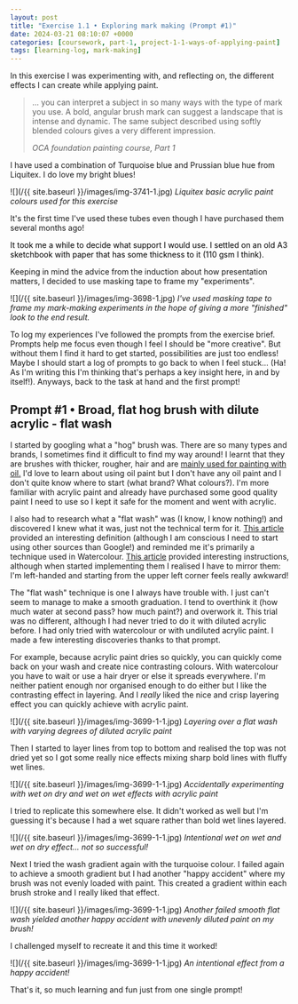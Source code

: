 ```yaml
---
layout: post
title: "Exercise 1.1 • Exploring mark making (Prompt #1)"
date: 2024-03-21 08:10:07 +0000
categories: [coursework, part-1, project-1-1-ways-of-applying-paint]
tags: [learning-log, mark-making]
---
```


In this exercise I was experimenting with, and reflecting on, the different effects I can create while applying paint.

<!-- /wp:paragraph --><!-- wp:quote -->

> <!-- wp:paragraph -->
> 
> ... you can interpret a subject in so many ways with the type of mark you use. A bold, angular brush mark can suggest a landscape that is intense and dynamic. The same subject described using softly blended colours gives a very different impression.
> 
> <!-- /wp:paragraph --><cite>OCA foundation painting course, Part 1</cite>

<!-- /wp:quote --><!-- wp:paragraph -->

I have used a combination of Turquoise blue and Prussian blue hue from Liquitex. I do love my bright blues!

<!-- /wp:paragraph --><!-- wp:image {"id":365,"sizeSlug":"large"} -->
![](/{{ site.baseurl }}/images/img-3741-1.jpg)
_Liquitex basic acrylic paint colours used for this exercise_
<!-- /wp:image --><!-- wp:paragraph -->

It's the first time I've used these tubes even though I have purchased them several months ago!

<!-- /wp:paragraph --><!-- wp:paragraph -->

<mark style="background-color:rgba(0, 0, 0, 0);color:#000000" class="has-inline-color has-black-color">It took me a while to decide what support I would use. I settled on an old A3 sketchbook with paper that has some thickness to it (110 gsm I think).</mark>

<!-- /wp:paragraph --><!-- wp:paragraph -->

Keeping in mind the advice from the induction about how presentation matters, I decided to use masking tape to frame my "experiments".

<!-- /wp:paragraph --><!-- wp:image {"id":367,"sizeSlug":"large"} -->
![](/{{ site.baseurl }}/images/img-3698-1.jpg)
_I've used masking tape to frame my mark-making experiments in the hope of giving a more "finished" look to the end result._
<!-- /wp:image --><!-- wp:paragraph -->

To log my experiences I've followed the prompts from the exercise brief. Prompts help me focus even though I feel I should be "more creative". But without them I find it hard to get started, possibilities are just too endless! Maybe I should start a log of prompts to go back to when I feel stuck... (Ha! As I'm writing this I'm thinking that's perhaps a key insight here, in and by itself!). Anyways, back to the task at hand and the first prompt!

<!-- /wp:paragraph --><!-- wp:heading -->
## Prompt #1 • Broad, flat hog brush with dilute acrylic - flat wash
<!-- /wp:heading --><!-- wp:paragraph -->

I started by googling what a "hog" brush was. There are so many types and brands, I sometimes find it difficult to find my way around! I learnt that they are brushes with thicker, rougher, hair and are [mainly used for painting with oil.](https://www.gadsbys.co.uk/brushes-for-oil-paints/#:~:text=Hog%20brushes%20are%20one%20of,knife%20straight%20from%20the%20tube.) I'd love to learn about using oil paint but I don't have any oil paint and I don't quite know where to start (what brand? What colours?). I'm more familiar with acrylic paint and already have purchased some good quality paint I need to use so I kept it safe for the moment and went with acrylic.

<!-- /wp:paragraph --><!-- wp:paragraph -->

I also had to research what a "flat wash" was (I know, I know nothing!) and discovered I knew what it was, just not the technical term for it. [This article](https://novacolorpaint.com/blogs/nova-color/6-acrylic-paint-shading-techniques) provided an interesting definition (although I am conscious I need to start using other sources than Google!) and reminded me it's primarily a technique used in Watercolour. [This article](https://www.virtualartacademy.com/watercolor-technique-flat-wash/) provided interesting instructions, although when started implementing them I realised I have to mirror them: I'm left-handed and starting from the upper left corner feels really awkward!

<!-- /wp:paragraph --><!-- wp:paragraph -->

The "flat wash" technique is one I always have trouble with. I just can't seem to manage to make a smooth graduation. I tend to overthink it (how much water at second pass? how much paint?) and overwork it. This trial was no different, although I had never tried to do it with diluted acrylic before. I had only tried with watercolour or with undiluted acrylic paint. I made a few interesting discoveries thanks to that prompt.

<!-- /wp:paragraph --><!-- wp:paragraph -->

For example, because acrylic paint dries so quickly, you can quickly come back on your wash and create nice contrasting colours. With watercolour you have to wait or use a hair dryer or else it spreads everywhere. I'm neither patient enough nor organised enough to do either but I like the contrasting effect in layering. And I _really_ liked the nice and crisp layering effect you can quickly achieve with acrylic paint.

<!-- /wp:paragraph --><!-- wp:image {"id":370,"sizeSlug":"large"} -->
![](/{{ site.baseurl }}/images/img-3699-1-1.jpg)
_Layering over a flat wash with varying degrees of diluted acrylic paint_
<!-- /wp:image --><!-- wp:paragraph -->

Then I started to layer lines from top to bottom and realised the top was not dried yet so I got some really nice effects mixing sharp bold lines with fluffy wet lines.

<!-- /wp:paragraph --><!-- wp:image {"id":371,"sizeSlug":"large"} -->
![](/{{ site.baseurl }}/images/img-3699-1-1.jpg)
_Accidentally experimenting with wet on dry and wet on wet effects with acrylic paint_
<!-- /wp:image --><!-- wp:paragraph -->

I tried to replicate this somewhere else. It didn't worked as well but I'm guessing it's because I had a wet square rather than bold wet lines layered.

<!-- /wp:paragraph --><!-- wp:image {"id":373,"sizeSlug":"large"} -->
![](/{{ site.baseurl }}/images/img-3699-1-1.jpg)
_Intentional wet on wet and wet on dry effect... not so successful!_
<!-- /wp:image --><!-- wp:paragraph -->

Next I tried the wash gradient again with the turquoise colour. I failed again to achieve a smooth gradient but I had another "happy accident" where my brush was not evenly loaded with paint. This created a gradient within each brush stroke and I really liked that effect.

<!-- /wp:paragraph --><!-- wp:image {"id":375,"sizeSlug":"large"} -->
![](/{{ site.baseurl }}/images/img-3699-1-1.jpg)
_Another failed smooth flat wash yielded another happy accident with unevenly diluted paint on my brush!_
<!-- /wp:image --><!-- wp:paragraph -->

I challenged myself to recreate it and this time it worked!

<!-- /wp:paragraph --><!-- wp:image {"id":376,"sizeSlug":"large"} -->
![](/{{ site.baseurl }}/images/img-3699-1-1.jpg)
_An intentional effect from a happy accident!_
<!-- /wp:image --><!-- wp:paragraph -->

That's it, so much learning and fun just from one single prompt!

<!-- /wp:paragraph -->